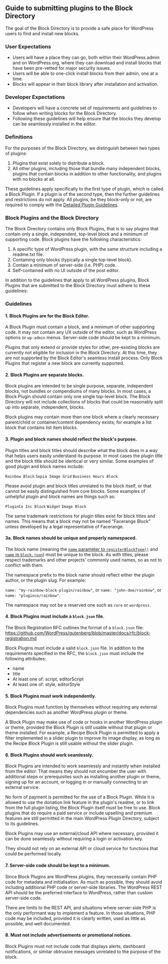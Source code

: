 <h2>Guide to submitting plugins to the Block Directory</h2>

The goal of the Block Directory is to provide a safe place for WordPress users to find and install new blocks.

<h3>User Expectations</h3>

* Users will have a place they can go, both within their WordPress admin and on WordPress.org, where they can download and install blocks that have been pre-vetted for major security issues. 
* Users will be able to one-click install blocks from their admin, one at a time.
* Blocks will appear in their block library after installation and activation.

<h3>Developer Expectations</h3>

* Developers will have a concrete set of requirements and guidelines to follow when writing blocks for the Block Directory.
* Following these guidelines will help ensure that the blocks they develop can be seamlessly installed in the editor.

<h3>Definitions</h3>

For the purposes of the Block Directory, we distinguish between two types of plugins:
1. Plugins that exist solely to distribute a block.
2. All other plugins, including those that bundle many independent blocks, plugins that contain blocks in addition to other functionality, and plugins with no blocks at all.

These guidelines apply specifically to the first type of plugin, which is called a Block Plugin. If a plugin is of the second type, then the further guidelines and restrictions do not apply. All plugins, be they block-only or not, are required to comply with the [Detailed Plugin Guidelines](https://developer.wordpress.org/plugins/wordpress-org/detailed-plugin-guidelines/).

<h3>Block Plugins and the Block Directory</h3>

The Block Directory contains only Block Plugins, that is to say plugins that contain only a single, independent, top-level block and a minimum of supporting code. Block plugins have the following characteristics:

1. A specific type of WordPress plugin, with the same structure including a readme.txt file.
2. Containing only blocks (typically a single top-level block).
3. Contain a minimum of server-side (i.e. PHP) code. 
4. Self-contained with no UI outside of the post editor.

In addition to the guidelines that apply to all WordPress plugins, Block Plugins that are submitted to the Block Directory must adhere to these guidelines:

<h3>Guidelines</h3>

<h4>1. Block Plugins are for the Block Editor.</h4>

A Block Plugin must contain a block, and a minimum of other supporting code. It may not contain any UX outside of the editor, such as WordPress options or `wp-admin` menus. Server-side code should be kept to a minimum.

Plugins that only extend or provide styles for other, pre-existing blocks are currently not eligible for inclusion in the Block Directory. At this time, they are not supported by the Block Editor's seamless install process. Only Block Plugins that register a new block are currently supported.

<h4>2. Block Plugins are separate blocks.</h4>

Block plugins are intended to be single purpose, separate, independent blocks, not bundles or compendiums of many blocks. In most cases, a Block Plugin should contain only one single top-level block. The Block Directory will not include collections of blocks that could be reasonably split up into separate, independent, blocks.

Block plugins may contain more than one block where a clearly necessary parent/child or container/content dependency exists; for example a list block that contains list item blocks.

<h4>3. Plugin and block names should reflect the block's purpose.</h4>

Plugin titles and block titles should describe what the block does in a way that helps users easily understand its purpose. In most cases the plugin title and the block title should be identical or very similar. Some examples of good plugin and block names include:

`Rainbow Block`
`Sepia Image Grid`
`Business Hours Block`

Please avoid plugin and block titles unrelated to the block itself, or that cannot be easily distinguished from core blocks. Some examples of unhelpful plugin and block names are things such as:

`PluginCo Inc Block`
`Widget`
`Image Block`

The same trademark restrictions for plugin titles exist for block titles and names. This means that a block may not be named "Facerange Block" unless developed by a legal representative of Facerange.

<h4>3a. Block names should be unique and properly namespaced.</h4>

The block name (meaning the [`name` parameter to `registerBlockType()`](https://developer.wordpress.org/block-editor/developers/block-api/block-registration/#block-name) and [`name` in `block.json`](https://github.com/WordPress/gutenberg/blob/master/docs/rfc/block-registration.md#name)) must be unique to the block. As with titles, please respect trademarks and other projects' commonly used names, so as not to conflict with them.

The namespace prefix to the block name should reflect either the plugin author, or the plugin slug. For example:

`name: "my-rainbow-block-plugin/rainbow"`, or
`name: "john-doe/rainbow"`, or
`name: "pluginco/rainbow"`.

The namespace may not be a reserved one such as `core` or `wordpress`.

<h4>4. Block Plugins must include a <code>block.json</code> file.</h4>

The Block Registration RFC outlines the format of a `block.json` file: https://github.com/WordPress/gutenberg/blob/master/docs/rfc/block-registration.md

Block Plugins must include a valid `block.json` file. In addition to the requirements specified in the RFC, the `block.json` must include the following attributes:
* name
* title
* At least one of: script, editorScript
* At least one of: style, editorStyle

<h4>5. Block Plugins must work independently.</h4>

Block Plugins must function by themselves without requiring any external dependencies such as another WordPress plugin or theme.

A Block Plugin may make use of code or hooks in another WordPress plugin or theme, provided the Block Plugin is still usable without that plugin or theme installed. For example, a Recipe Block Plugin is permitted to apply a filter implemented in a slider plugin to improve its image display, as long as the Recipe Block Plugin is still usable without the slider plugin.

<h4>6. Block Plugins should work seamlessly.</h4>

Block Plugins are intended to work seamlessly and instantly when installed from the editor. That means they should not encumber the user with additional steps or prerequisites such as installing another plugin or theme, signing up for an account, or logging in or manually connecting to an external service.

No form of payment is permitted for the use of a Block Plugin. While it is allowed to use the donation link feature in the plugin's readme, or to link from the full plugin listing, the Block Plugin itself must be free to use. Block plugins that do require a paid service or include upselling and premium features are still permitted in the main WordPress Plugin Directory, subject to its guidelines.

Block Plugins may use an external/cloud API where necessary, provided it can be done seamlessly without requiring a login or activation key.

They should not rely on an external API or cloud service for functions that could be performed locally.

<h4>7. Server-side code should be kept to a minimum.</h4>

Since Block Plugins are WordPress plugins, they necessarily contain PHP code for metadata and initialisation. As much as possible, they should avoid including additional PHP code or server-side libraries. The WordPress REST API should be the preferred interface to WordPress, rather than custom server-side code.

There are limits to the REST API, and situations where server-side PHP is the only performant way to implement a feature. In those situations, PHP code may be included, provided it is clearly written, used as little as possible, and well documented.

<h4>8. Must not include advertisements or promotional notices.</h4>

Block Plugins must not include code that displays alerts, dashboard notifications, or similar obtrusive messages unrelated to the purpose of the block.


